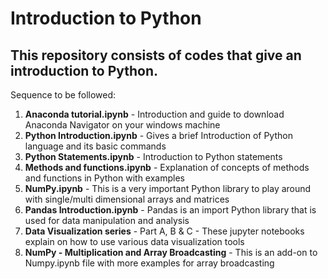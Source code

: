 # Introduction to Python
## This repository consists of codes that give an introduction to Python. 
Sequence to be followed:
  1. <b>Anaconda tutorial.ipynb</b> - Introduction and guide to download Anaconda Navigator on your windows machine
  2. <b>Python Introduction.ipynb</b> - Gives a brief Introduction of Python language and its basic commands
  3. <b>Python Statements.ipynb</b> - Introduction to Python statements
  4. <b>Methods and functions.ipynb</b> - Explanation of concepts of methods and functions in Python with examples
  5. <b>NumPy.ipynb</b> - This is a very important Python library to play around with single/multi dimensional arrays and matrices
  6. <b>Pandas Introduction.ipynb</b> - Pandas is an import Python library that is used for data manipulation and analysis
  7. <b>Data Visualization series</b> - Part A, B & C - These jupyter notebooks explain on how to use various data visualization tools  
  8. <b>NumPy - Multiplication and Array Broadcasting</b> - This is an add-on to Numpy.ipynb file with more examples for array broadcasting
